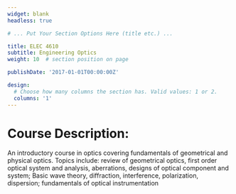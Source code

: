 ```yaml
---
widget: blank
headless: true

# ... Put Your Section Options Here (title etc.) ...

title: ELEC 4610
subtitle: Engineering Optics
weight: 10  # section position on page

publishDate: '2017-01-01T00:00:00Z'

design:
  # Choose how many columns the section has. Valid values: 1 or 2.
  columns: '1'
---
```



# Course Description:
An introductory course in optics covering fundamentals of geometrical and physical optics. Topics include: review of geometrical optics, first order optical system and analysis, aberrations, designs of optical component and system; Basic wave theory, diffraction, interference, polarization, dispersion; fundamentals of optical instrumentation

